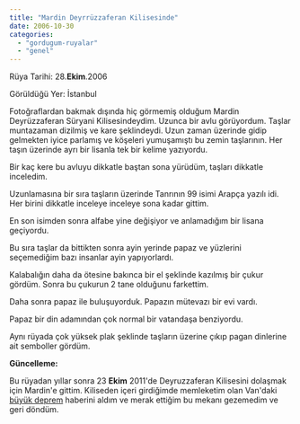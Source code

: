 ```yaml
---
title: "Mardin Deyrrüzzaferan Kilisesinde"
date: 2006-10-30
categories: 
  - "gordugum-ruyalar"
  - "genel"
---
```


Rüya Tarihi: 28.**Ekim**.2006

Görüldüğü Yer: İstanbul

Fotoğraflardan bakmak dışında hiç görmemiş olduğum Mardin Deyrüzzaferan Süryani Kilisesindeydim. Uzunca bir avlu görüyordum. Taşlar muntazaman dizilmiş ve kare şeklindeydi. Uzun zaman üzerinde gidip gelmekten iyice parlamış ve köşeleri yumuşamıştı bu zemin taşlarının. Her taşın üzerinde ayrı bir lisanla tek bir kelime yazıyordu.

Bir kaç kere bu avluyu dikkatle baştan sona yürüdüm, taşları dikkatle inceledim.

Uzunlamasına bir sıra taşların üzerinde Tanrının 99 isimi Arapça yazılı idi. Her birini dikkatle inceleye inceleye sona kadar gittim.

En son isimden sonra alfabe yine değişiyor ve anlamadığım bir lisana geçiyordu.

Bu sıra taşlar da bittikten sonra ayin yerinde papaz ve yüzlerini seçemediğim bazı insanlar ayin yapıyorlardı.

Kalabalığın daha da ötesine bakınca bir el şeklinde kazılmış bir çukur gördüm. Sonra bu çukurun 2 tane olduğunu farkettim.

Daha sonra papaz ile buluşuyorduk. Papazın mütevazı bir evi vardı.

Papaz bir din adamından çok normal bir vatandaşa benziyordu.

Aynı rüyada çok yüksek plak şeklinde taşların üzerine çıkıp pagan dinlerine ait semboller gördüm.

**Güncelleme:**

Bu rüyadan yıllar sonra 23 **Ekim** 2011'de Deyruzzaferan Kilisesini dolaşmak için Mardin'e gittim. Kiliseden içeri girdiğimde memleketim olan Van'daki [büyük deprem](http://tr.wikipedia.org/wiki/Ekim_2011_Van_depremi) haberini aldım ve merak ettiğim bu mekanı gezemedim ve geri döndüm.
